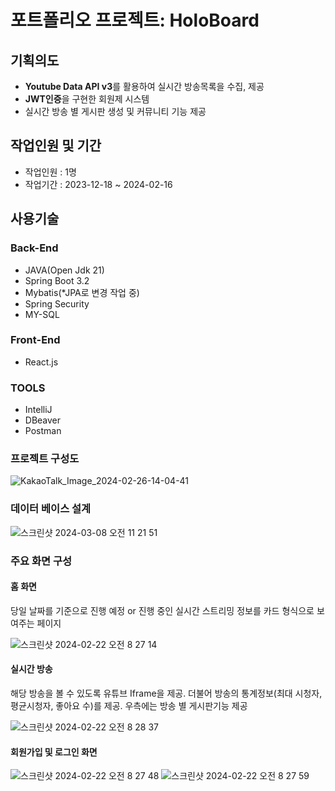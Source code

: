 # 포트폴리오 프로젝트: HoloBoard

## 기획의도
- **Youtube Data API v3**를 활용하여 실시간 방송목록을 수집, 제공
- **JWT인증**을 구현한 회원제 시스템
- 실시간 방송 별 게시판 생성 및 커뮤니티 기능 제공

## 작업인원 및 기간
- 작업인원 : 1명
- 작업기간 : 2023-12-18 ~ 2024-02-16

## 사용기술

### Back-End
- JAVA(Open Jdk 21)
- Spring Boot 3.2
- Mybatis(*JPA로 변경 작업 중)
- Spring Security
- MY-SQL

### Front-End
- React.js

### TOOLS
- IntelliJ
- DBeaver
- Postman

### 프로젝트 구성도

![KakaoTalk_Image_2024-02-26-14-04-41](https://github.com/YHkim214/portfolio-api/assets/41041713/9efd3527-2ba8-4204-b759-eacfacf7aa4b)

### 데이터 베이스 설계
![스크린샷 2024-03-08 오전 11 21 51](https://github.com/YHkim214/portfolio-api/assets/41041713/fce36ee3-a26c-4c49-88bb-3c0b694a74e3)

### 주요 화면 구성

#### 홈 화면
당일 날짜를 기준으로 진행 예정 or 진행 중인 실시간 스트리밍 정보를 카드 형식으로 보여주는 페이지

![스크린샷 2024-02-22 오전 8 27 14](https://github.com/YHkim214/portfolio-cli/assets/41041713/237d15f0-c968-4374-ac68-0e752c5298fe)

#### 실시간 방송 
해당 방송을 볼 수 있도록 유튜브 Iframe을 제공. 더불어 방송의 통계정보(최대 시청자, 평균시청자, 좋아요 수)를 제공. 우측에는 방송 별 게시판기능 제공

![스크린샷 2024-02-22 오전 8 28 37](https://github.com/YHkim214/portfolio-cli/assets/41041713/5d269dd3-f49d-4e54-bc9c-1ff046bd8c67)

#### 회원가입 및 로그인 화면
![스크린샷 2024-02-22 오전 8 27 48](https://github.com/YHkim214/portfolio-cli/assets/41041713/e0660494-61d4-414b-a6ae-3fc8f037fba4)
![스크린샷 2024-02-22 오전 8 27 59](https://github.com/YHkim214/portfolio-cli/assets/41041713/c4ade443-58f4-43f0-990b-c73d828dfe38)

